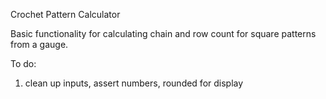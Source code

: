 Crochet Pattern Calculator

Basic functionality for calculating chain and row count for square patterns from a gauge.

To do: 
1. clean up inputs, assert numbers, rounded for display
